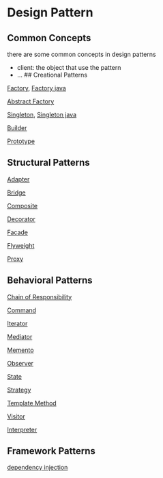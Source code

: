 # Design Pattern

## Common Concepts

there are some common concepts in design patterns

- client: the object that use the pattern
- ... ## Creational Patterns

[Factory](javascript-design-pattern-factory-method.md), [Factory java](/sorted/designpatterns/design-patterns-factory.md)

[Abstract Factory](javascript-design-pattern-abstract-factory.md)

[Singleton](javascript-design-pattern-singleton.md), [Singleton java](/sorted/designpatterns/design-patterns-singleton.md)

[Builder](javascript-design-pattern-builder.md)

[Prototype](javascript-design-pattern-prototype.md)

## Structural Patterns

[Adapter](javascript-design-pattern-adapter.md)

[Bridge](javascript-design-pattern-bridge.md)

[Composite](javascript-design-pattern-composite.md)

[Decorator](javascript-design-pattern-decorator.md)

[Facade](javascript-design-pattern-facade.md)

[Flyweight](javascript-design-pattern-flyweight.md)

[Proxy](javascript-design-pattern-proxy.md)

## Behavioral Patterns

[Chain of Responsibility](javascript-design-pattern-chain-of-responsibility.md)

[Command](javascript-design-pattern-command.md)

[Iterator](javascript-design-pattern-iterator.md)

[Mediator](javascript-design-pattern-mediator.md)

[Memento](javascript-design-pattern-memento.md)

[Observer](javascript-design-pattern-observer.md)

[State](javascript-design-pattern-state.md)

[Strategy](javascript-design-pattern-strategy.md)

[Template Method](javascript-design-pattern-template-method.md)

[Visitor](javascript-design-pattern-visitor.md)

[Interpreter](javascript-design-pattern-interpreter.md)

## Framework Patterns

[dependency injection](design-pattern-dependency-injection.md)


